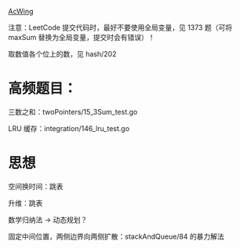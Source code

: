 [AcWing](https://www.acwing.com/problem/)

注意：LeetCode 提交代码时，最好不要使用全局变量，见 1373 题（可将 maxSum 替换为全局变量，提交时会有错误）！

取数值各个位上的数，见 hash/202

# 高频题目：

三数之和：twoPointers/15_3Sum_test.go

LRU 缓存：integration/146_lru_test.go

# 思想

空间换时间：跳表

升维：跳表

数学归纳法 -> 动态规划？

固定中间位置，两侧边界向两侧扩散：stackAndQueue/84 的暴力解法
